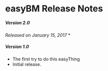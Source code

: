 # easyBM Release Notes

##### Version 2.0
_Released on January 15, 2017_
*

##### Version 1.0
* The first try to do this easyThing
* Initial release.

